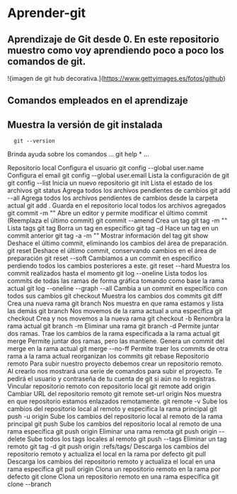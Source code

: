 # Aprender-git
## Aprendizaje de Git desde 0. En este repositorio muestro como voy aprendiendo poco a poco los comandos de git.

!{imagen de git hub decorativa.](https://www.gettyimages.es/fotos/github)

## Comandos empleados en el aprendizaje

## Muestra la versión de git instalada
```
  git --version
```

Brinda ayuda sobre los comandos
...
  git help <comandos>*
...

Repositorio local
Configura el usuario
git config --global user.name <usuario>
Configura el email
git config --global user.email <correo>
Lista la configuración de git
git config --list
Inicia un nuevo repositorio
git init
Lista el estado de los archivos
git status
Agrega todos los archivos pendientes de cambios
git add --all
Agrega todos los archivos pendientes de cambios desde la carpeta actual
git add .
Guarda en el repositorio local todos los archivos agregados
git commit -m "<mensaje>"
Abre un editor y permite modificar el último commit (Reemplaza el último commit)
git commit --amend
Crea un tag
git tag <tag> -m "<mensaje>"
Lista tags
git tag
Borra un tag en específico
git tag -d <tag>
Hace un tag en un commit anterior
git tag -a <tag> <commit> -m "<mensaje>"
Mostrar información del tag
git show <tag>
Deshace el último commit, eliminando los cambios del área de preparación.
git reset
Deshace el último commit, conservando cambios en el área de preparación
git reset --soft
Cambiamos a un commit en específico perdiendo todos los cambios posteriores a este.
git reset --hard <commit>
Muestra los commit realizados hasta el momento
git log --oneline
Lista todos los commits de todas las ramas de forma gráfica tomando como base la rama actual
git log --oneline --graph --all
Cambia a un commit en específico con todos sus cambios
git checkout <commit>
Muestra los cambios dos commits
git diff <commit> <commit>
Crea una nueva rama
git branch <rama>
Nos muestra en que rama estamos y lista las demás
git branch
Nos movemos de la rama actual a una específica
git checkout <rama>
Crea y nos movemos a la nueva rama
git checkout -b <rama>
Renombra la rama actual
git branch -m <rama>
Eliminar una rama
git branch -d <rama>
Permite juntar dos ramas. Trae los cambios de la rama especificada a la rama actual
git merge <rama>
Permite juntar dos ramas, pero las mantiene. Genera un commit del merge en la rama actual
git merge --no-ff <rama>
Permite traer los commits de otra rama a la rama actual reorganizan los commits
git rebase <rama>
Repositorio remoto
Para subir nuestro proyecto debemos crear un repositorio remoto. Al crearlo nos mostrará una serie de comandos para subir el proyecto. Te pedirá el usuario y contraseña de tu cuenta de git si aún no lo registras.
Vincular repositorio remoto con repositorio local
git remote add origin <url>
Cambiar URL del repositorio remoto
git remote set-url origin <url>
Nos muestra en que repositorio estamos enlazados remotamente.
git remote -v
Sube los cambios del repositorio local al remoto y especifica la rama principal
git push -u origin <rama>
Sube los cambios del repositorio local al remoto de la rama principal
git push
Sube los cambios del repositorio local al remoto de una rama específica
git push origin <rama>
Eliminar una rama remota
git push origin --delete <rama>
Sube todos los tags locales al remoto
git push --tags
Eliminar un tag remoto
git tag -d <tag>
git push origin :refs/tags/<tag>
Descarga los cambios del repositorio remoto y actualiza el local en la rama por defecto
git pull
Descarga los cambios del repositorio remoto y actualiza el local en una rama específica
git pull origin <rama>
Clona un repositorio remoto en la rama por defecto
git clone <url>
Clona un repositorio remoto en una rama específica
git clone --branch <rama> <url>
